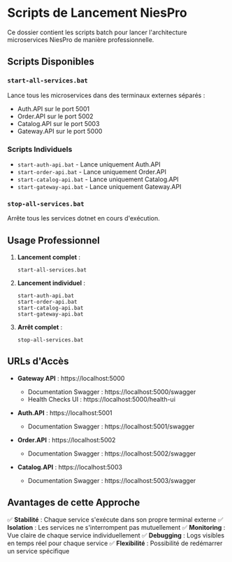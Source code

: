 # Scripts de Lancement NiesPro

Ce dossier contient les scripts batch pour lancer l'architecture microservices NiesPro de manière professionnelle.

## Scripts Disponibles

### `start-all-services.bat`
Lance tous les microservices dans des terminaux externes séparés :
- Auth.API sur le port 5001
- Order.API sur le port 5002  
- Catalog.API sur le port 5003
- Gateway.API sur le port 5000

### Scripts Individuels
- `start-auth-api.bat` - Lance uniquement Auth.API
- `start-order-api.bat` - Lance uniquement Order.API
- `start-catalog-api.bat` - Lance uniquement Catalog.API
- `start-gateway-api.bat` - Lance uniquement Gateway.API

### `stop-all-services.bat`
Arrête tous les services dotnet en cours d'exécution.

## Usage Professionnel

1. **Lancement complet** :
   ```
   start-all-services.bat
   ```

2. **Lancement individuel** :
   ```
   start-auth-api.bat
   start-order-api.bat
   start-catalog-api.bat
   start-gateway-api.bat
   ```

3. **Arrêt complet** :
   ```
   stop-all-services.bat
   ```

## URLs d'Accès

- **Gateway API** : https://localhost:5000
  - Documentation Swagger : https://localhost:5000/swagger
  - Health Checks UI : https://localhost:5000/health-ui

- **Auth.API** : https://localhost:5001
  - Documentation Swagger : https://localhost:5001/swagger

- **Order.API** : https://localhost:5002
  - Documentation Swagger : https://localhost:5002/swagger

- **Catalog.API** : https://localhost:5003
  - Documentation Swagger : https://localhost:5003/swagger

## Avantages de cette Approche

✅ **Stabilité** : Chaque service s'exécute dans son propre terminal externe
✅ **Isolation** : Les services ne s'interrompent pas mutuellement
✅ **Monitoring** : Vue claire de chaque service individuellement
✅ **Debugging** : Logs visibles en temps réel pour chaque service
✅ **Flexibilité** : Possibilité de redémarrer un service spécifique